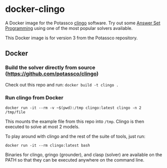 # docker-clingo
A Docker image for the Potassco [clingo](https://github.com/potassco/clingo) software. Try out some [Answer Set Programming](https://en.wikipedia.org/wiki/Answer_set_programming) using one of the most popular solvers available.

This Docker image is for version 3 from the Potassco repository.

## Docker

### Build the solver directly from source (https://github.com/potassco/clingo)
Check out this repo and run: `docker build -t clingo .`

### Run clingo from Docker
`docker run -it --rm -v ~$(pwd):/tmp clingo:latest clingo -n 2 /tmp/file`

This mounts the example file from this repo into `/tmp`. Clingo is then executed to solve at most 2 models.

To play around with clingo and the rest of the suite of tools, just run:

`docker run -it --rm clingo:latest bash`

Binaries for clingo, gringo (grounder), and clasp (solver) are available on the PATH so that they can be executed anywhere on the command line.
